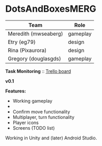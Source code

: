 # DotsAndBoxesMERG


| Team                 | Role        |
| -------------------- | ----------- |
| Meredith (mwseaberg) | gameplay    |
| Etry (eg79)          | design      |
| Rina (Pixaurora)     | design      |
| Gregory (douglasgds) | gameplay    |


**Task Monitoring** :: [Trello board](https://trello.com/invite/b/Lzz5KTye/e94a21dfe1b84583d4e0a9e2b971ea72/dots-boxes-game)<br>

**v0.1**

**Features:**
- Working gameplay
- 
- Confirm move functionality
- Multiplayer, turn functionality
- Player icons
- Screens (TODO list)

Working in Unity and (later) Android Studio.



